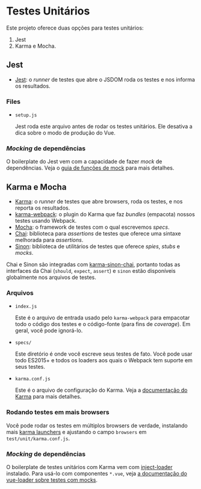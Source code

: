 # Testes Unitários

Este projeto oferece duas opções para testes unitários:

1. Jest
2. Karma e Mocha.

## Jest

- [Jest](https://facebook.github.io/jest/): o _runner_ de testes que abre o JSDOM roda os testes e nos informa os resultados.

### Files

- `setup.js`

  Jest roda este arquivo antes de rodar os testes unitários. Ele desativa a dica sobre o modo de produção do Vue.

### _Mocking_ de dependências

O boilerplate do Jest vem com a capacidade de fazer _mock_ de dependências. Veja o [guia de funções de mock](https://facebook.github.io/jest/docs/mock-functions.html) para mais detalhes.

## Karma e Mocha

- [Karma](https://karma-runner.github.io/): o _runner_ de testes que abre browsers, roda os testes, e nos reporta os resultados.
- [karma-webpack](https://github.com/webpack/karma-webpack): o plugin do Karma que faz _bundles_ (empacota) nossos testes usando Webpack.
- [Mocha](https://mochajs.org/): o framework de testes com o qual escrevemos _specs_.
- [Chai](http://chaijs.com/): biblioteca para _assertions_ de testes que oferece uma sintaxe melhorada para _assertions_.
- [Sinon](http://sinonjs.org/): biblioteca de utilitários de testes que oferece _spies_, _stubs_ e _mocks_.

Chai e Sinon são integradas com [karma-sinon-chai](https://github.com/kmees/karma-sinon-chai), portanto todas as interfaces da Chai (`should`, `expect`, `assert`) e `sinon` estão disponíveis globalmente nos arquivos de testes.

### Arquivos

- `index.js`

  Este é o arquivo de entrada usado pelo `karma-webpack` para empacotar todo o código dos testes e o código-fonte (para fins de _coverage_). Em geral, você pode ignorá-lo.

- `specs/`

  Este diretório é onde você escreve seus testes de fato. Você pode usar todo ES2015+ e todos os loaders aos quais o Webpack tem suporte em seus testes.

- `karma.conf.js`

  Este é o arquivo de configuração do Karma. Veja a [documentação do Karma](https://karma-runner.github.io/) para mais detalhes.

### Rodando testes em mais browsers

Você pode rodar os testes em múltiplos browsers de verdade, instalando mais [karma launchers](https://karma-runner.github.io/1.0/config/browsers.html) e ajustando o campo `browsers` em `test/unit/karma.conf.js`.

### _Mocking_ de dependências

O boilerplate de testes unitários com Karma vem com [inject-loader](https://github.com/plasticine/inject-loader) instalado. Para usá-lo com componentes `*.vue`, veja [a documentação do vue-loader sobre testes com mocks](http://vue-loader.vuejs.org/en/workflow/testing-with-mocks.html).
